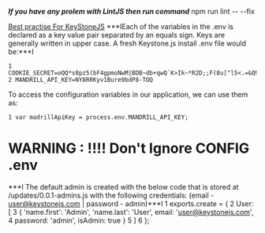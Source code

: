 ***If you have any prolem with LintJS then run command***
npm run lint -- --fix


[Best practise For KeyStoneJS](https://leanpub.com/keystonejs/read)
***IEach of the variables in the .env is declared as a key value pair separated by an equals sign. Keys are generally written in upper case. A fresh Keystone.js install .env file would be:***I

    1 COOKIE_SECRET=oQQ*s0pz5(bF4gpmoNwM|BDB~db+qwQ`K>Ik~*R2D;;F(8u["l5<.=&Q9w+Ul$E=
    2 MANDRILL_API_KEY=NY8RRKyv1Bure9bdP8-TOQ

To access the configuration variables in our application, we can use them as:

    1 var madrillApiKey = process.env.MANDRILL_API_KEY;

#  WARNING : !!!! Don't Ignore CONFIG .env

***I The default admin is created with the below code that is stored at /updates/0.0.1-admins.js with the following credentials: (email - user@keystonejs.com | password - admin)***I
    1 exports.create = {
    2 	User: [
    3 		{ 'name.first': 'Admin', 'name.last': 'User', email: 'user@keystonejs.com',
    4 		password: 'admin', isAdmin: true }
    5 	]
    6 };